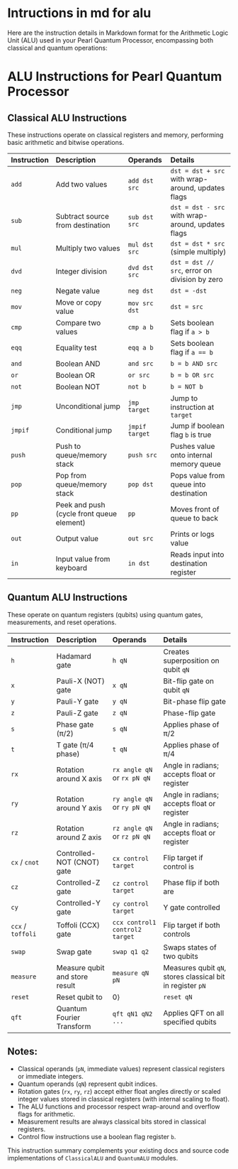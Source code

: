 # Intructions in md for alu

Here are the instruction details in Markdown format for the Arithmetic Logic Unit (ALU) used in your Pearl Quantum Processor, encompassing both classical and quantum operations:

# ALU Instructions for Pearl Quantum Processor

## Classical ALU Instructions

These instructions operate on classical registers and memory, performing basic arithmetic and bitwise operations.


| Instruction | Description | Operands | Details |
| :-- | :-- | :-- | :-- |
| `add` | Add two values | `add dst src` | `dst = dst + src` with wrap-around, updates flags |
| `sub` | Subtract source from destination | `sub dst src` | `dst = dst - src` with wrap-around, updates flags |
| `mul` | Multiply two values | `mul dst src` | `dst = dst * src` (simple multiply) |
| `dvd` | Integer division | `dvd dst src` | `dst = dst // src`, error on division by zero |
| `neg` | Negate value | `neg dst` | `dst = -dst` |
| `mov` | Move or copy value | `mov src dst` | `dst = src` |
| `cmp` | Compare two values | `cmp a b` | Sets boolean flag if `a > b` |
| `eqq` | Equality test | `eqq a b` | Sets boolean flag if `a == b` |
| `and` | Boolean AND | `and src` | `b = b AND src` |
| `or` | Boolean OR | `or src` | `b = b OR src` |
| `not` | Boolean NOT | `not b` | `b = NOT b` |
| `jmp` | Unconditional jump | `jmp target` | Jump to instruction at `target` |
| `jmpif` | Conditional jump | `jmpif target` | Jump if boolean flag `b` is true |
| `push` | Push to queue/memory stack | `push src` | Pushes value onto internal memory queue |
| `pop` | Pop from queue/memory stack | `pop dst` | Pops value from queue into destination |
| `pp` | Peek and push (cycle front queue element) | `pp` | Moves front of queue to back |
| `out` | Output value | `out src` | Prints or logs value |
| `in` | Input value from keyboard | `in dst` | Reads input into destination register |

## Quantum ALU Instructions

These operate on quantum registers (qubits) using quantum gates, measurements, and reset operations.


| Instruction | Description | Operands | Details |
| :-- | :-- | :-- | :-- |
| `h` | Hadamard gate | `h qN` | Creates superposition on qubit `qN` |
| `x` | Pauli-X (NOT) gate | `x qN` | Bit-flip gate on qubit `qN` |
| `y` | Pauli-Y gate | `y qN` | Bit-phase flip gate |
| `z` | Pauli-Z gate | `z qN` | Phase-flip gate |
| `s` | Phase gate (π/2) | `s qN` | Applies phase of π/2 |
| `t` | T gate (π/4 phase) | `t qN` | Applies phase of π/4 |
| `rx` | Rotation around X axis | `rx angle qN` or `rx pN qN` | Angle in radians; accepts float or register |
| `ry` | Rotation around Y axis | `ry angle qN` or `ry pN qN` | Angle in radians; accepts float or register |
| `rz` | Rotation around Z axis | `rz angle qN` or `rz pN qN` | Angle in radians; accepts float or register |
| `cx` / `cnot` | Controlled-NOT (CNOT) gate | `cx control target` | Flip target if control is |
| `cz` | Controlled-Z gate | `cz control target` | Phase flip if both are |
| `cy` | Controlled-Y gate | `cy control target` | Y gate controlled |
| `ccx` / `toffoli` | Toffoli (CCX) gate | `ccx control1 control2 target` | Flip target if both controls |
| `swap` | Swap gate | `swap q1 q2` | Swaps states of two qubits |
| `measure` | Measure qubit and store result | `measure qN pN` | Measures qubit `qN`, stores classical bit in register `pN` |
| `reset` | Reset qubit to | 0⟩ | `reset qN` |
| `qft` | Quantum Fourier Transform | `qft qN1 qN2 ...` | Applies QFT on all specified qubits |

## Notes:

- Classical operands (`pN`, immediate values) represent classical registers or immediate integers.
- Quantum operands (`qN`) represent qubit indices.
- Rotation gates (`rx`, `ry`, `rz`) accept either float angles directly or scaled integer values stored in classical registers (with internal scaling to float).
- The ALU functions and processor respect wrap-around and overflow flags for arithmetic.
- Measurement results are always classical bits stored in classical registers.
- Control flow instructions use a boolean flag register `b`.

This instruction summary complements your existing docs and source code implementations of `ClassicalALU` and `QuantumALU` modules.
